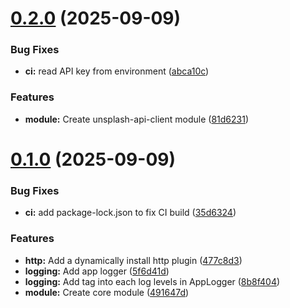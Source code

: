 # [0.2.0](https://github.com/lackary/api-client-kmp/compare/0.1.0...0.2.0) (2025-09-09)


### Bug Fixes

* **ci:** read API key from environment ([abca10c](https://github.com/lackary/api-client-kmp/commit/abca10c79feded09cf9cb68ba67b2d7ea4ab5426))


### Features

* **module:** Create unsplash-api-client module ([81d6231](https://github.com/lackary/api-client-kmp/commit/81d623182e0bd3d3f0d833a53df94f7f5f008077))

# [0.1.0](https://github.com/lackary/api-client-kmp/compare/0.0.1...0.1.0) (2025-09-09)


### Bug Fixes

* **ci:** add package-lock.json to fix CI build ([35d6324](https://github.com/lackary/api-client-kmp/commit/35d6324d24f4f8901b4c6913c29966598ff5447a))


### Features

* **http:** Add a dynamically install http plugin ([477c8d3](https://github.com/lackary/api-client-kmp/commit/477c8d38c8da8881505992d2bb3c533ee2d05d13))
* **logging:** Add app logger ([5f6d41d](https://github.com/lackary/api-client-kmp/commit/5f6d41d105fe964926e8b163bfb6f04758ccd310))
* **logging:** Add tag into each log levels in AppLogger ([8b8f404](https://github.com/lackary/api-client-kmp/commit/8b8f40470e0c38514bb63a0067ec72ea7b124d88))
* **module:** Create core module ([491647d](https://github.com/lackary/api-client-kmp/commit/491647d14f8e4fc42fcdbbd72a8db6e438fb399b))
